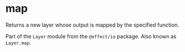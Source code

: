 # map

Returns a new layer whose output is mapped by the specified function.

Part of the `Layer` module from the `@effect/io` package. Also known as `Layer.map`.
